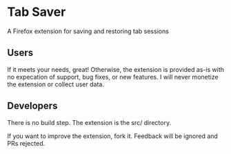 # Tab Saver

A Firefox extension for saving and restoring tab sessions

## Users

If it meets your needs, great! Otherwise, the extension is provided as-is with
no expecation of support, bug fixes, or new features. I will never monetize the
extension or collect user data.

## Developers

There is no build step. The extension is the src/ directory.

If you want to improve the extension, fork it. Feedback will be ignored and PRs
rejected.
